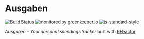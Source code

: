 # Ausgaben

[![Build Status](https://travis-ci.org/ausgaben/ausgaben-rheactor.svg?branch=master)](https://travis-ci.org/ausgaben/ausgaben-rheactor)
[![monitored by greenkeeper.io](https://img.shields.io/badge/greenkeeper.io-monitored-brightgreen.svg)](http://greenkeeper.io/) 
[![js-standard-style](https://img.shields.io/badge/code%20style-standard-brightgreen.svg)](http://standardjs.com/)

*Ausgaben – Your personal spendings tracker* built with [RHeactor](https://github.com/RHeactor).
